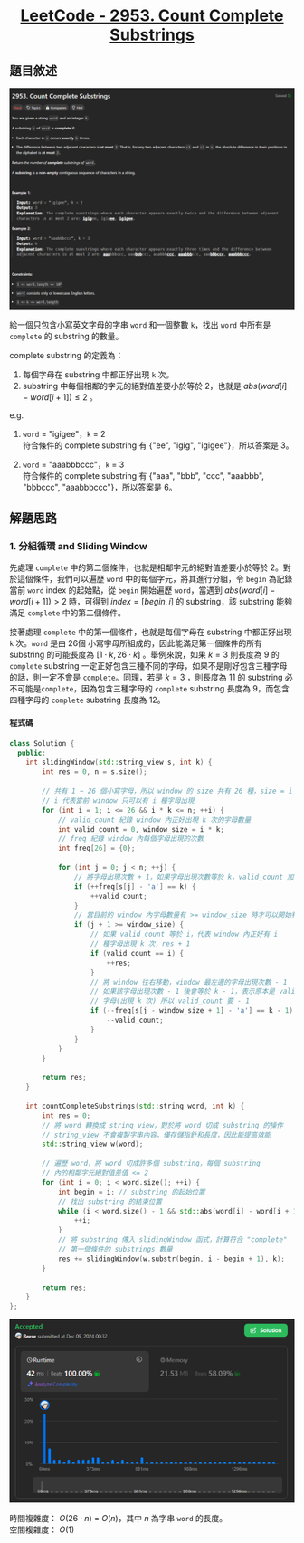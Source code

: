 # <center> [LeetCode - 2953. Count Complete Substrings](https://leetcode.com/problems/count-complete-substrings/description/) </center>

## 題目敘述

[![](https://raw.githubusercontent.com/reese60525/ForPicGo/main/Pictures/20241208233552000.png)](https://raw.githubusercontent.com/reese60525/ForPicGo/main/Pictures/20241208233552000.png)

給一個只包含小寫英文字母的字串 `word` 和一個整數 `k`，找出 `word` 中所有是 `complete` 的 substring 的數量。  

complete substring 的定義為：  

1. 每個字母在 substring 中都正好出現 `k` 次。
2. substring 中每個相鄰的字元的絕對值差要小於等於 2，也就是 $abs(word[i] - word[i+1]) \leq 2$ 。

e.g.

1. `word` = "igigee"，`k` = 2  
    符合條件的 complete substring 有 {"ee", "igig", "igigee"}，所以答案是 3。

2. `word` = "aaabbbccc"，`k` = 3  
    符合條件的 complete substring 有 {"aaa", "bbb", "ccc", "aaabbb", "bbbccc", "aaabbbccc"}，所以答案是 6。

## 解題思路

### 1. 分組循環 and Sliding Window

先處理 `complete` 中的第二個條件，也就是相鄰字元的絕對值差要小於等於 2。對於這個條件，我們可以遍歷 `word` 中的每個字元，將其進行分組，令 `begin` 為記錄當前 `word` index 的起始點，從 `begin` 開始遍歷 `word`，當遇到 $abs(word[i] - word[i+1]) > 2$ 時，可得到 $index = [begin, i]$ 的 substring，該 substring 能夠滿足 `complete` 中的第二個條件。  

接著處理 `complete` 中的第一個條件，也就是每個字母在 substring 中都正好出現 `k` 次。`word` 是由 26個 小寫字母所組成的，因此能滿足第一個條件的所有 substring 的可能長度為 $[1 \cdot k,26 \cdot k]$ 。舉例來說，如果 $k = 3$ 則長度為 9 的 `complete` substring 一定正好包含三種不同的字母，如果不是剛好包含三種字母的話，則一定不會是 `complete`。同理，若是 $k = 3$ ，則長度為 11 的 substring 必不可能是`complete`，因為包含三種字母的 `complete` substring 長度為 9，而包含四種字母的 `complete` substring 長度為 12。

#### 程式碼

```c++ {.line-numbers}
class Solution {
  public:
    int slidingWindow(std::string_view s, int k) {
        int res = 0, n = s.size();

        // 共有 1 ~ 26 個小寫字母，所以 window 的 size 共有 26 種，size = i * k
        // i 代表當前 window 只可以有 i 種字母出現
        for (int i = 1; i <= 26 && i * k <= n; ++i) {
            // valid_count 紀錄 window 內正好出現 k 次的字母數量
            int valid_count = 0, window_size = i * k;
            // freq 紀錄 window 內每個字母出現的次數
            int freq[26] = {0};

            for (int j = 0; j < n; ++j) {
                // 將字母出現次數 + 1，如果字母出現次數等於 k，valid_count 加 1
                if (++freq[s[j] - 'a'] == k) {
                    ++valid_count;
                }
                // 當目前的 window 內字母數量有 >= window_size 時才可以開始判斷
                if (j + 1 >= window_size) {
                    // 如果 valid_count 等於 i，代表 window 內正好有 i
                    // 種字母出現 k 次，res + 1
                    if (valid_count == i) {
                        ++res;
                    }
                    // 將 window 往右移動，window 最左邊的字母出現次數 - 1
                    // 如果該字母出現次數 - 1 後會等於 k - 1，表示原本是 valid
                    // 字母(出現 k 次) 所以 valid_count 要 - 1
                    if (--freq[s[j - window_size + 1] - 'a'] == k - 1) {
                        --valid_count;
                    }
                }
            }
        }

        return res;
    }

    int countCompleteSubstrings(std::string word, int k) {
        int res = 0;
        // 將 word 轉換成 string_view，對於將 word 切成 substring 的操作
        // string_view 不會複製字串內容，僅存儲指針和長度，因此能提高效能
        std::string_view w(word);

        // 遍歷 word，將 word 切成許多個 substring，每個 substring
        // 內的相鄰字元絕對值差值 <= 2
        for (int i = 0; i < word.size(); ++i) {
            int begin = i; // substring 的起始位置
            // 找出 substring 的結束位置
            while (i < word.size() - 1 && std::abs(word[i] - word[i + 1]) <= 2) {
                ++i;
            }
            // 將 substring 傳入 slidingWindow 函式，計算符合 "complete"
            // 第一個條件的 substrings 數量
            res += slidingWindow(w.substr(begin, i - begin + 1), k);
        }

        return res;
    }
};
```

[![](https://raw.githubusercontent.com/reese60525/ForPicGo/main/Pictures/20241209003727921.png)](https://raw.githubusercontent.com/reese60525/ForPicGo/main/Pictures/20241209003727921.png)

時間複雜度： $O(26 \cdot n)$ = $O(n)$，其中 $n$ 為字串 `word` 的長度。  
空間複雜度： $O(1)$
